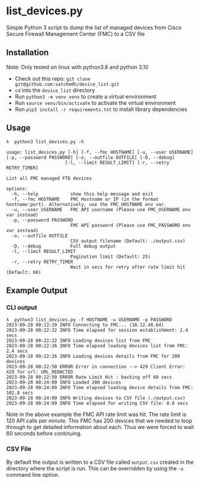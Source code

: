 # list_devices.py

Simple Python 3 script to dump the list of managed devices from Cisco Secure Firewall Management Center (FMC) to a CSV file

## Installation

Note: Only tested on linux with python3.8 and python 3.10

- Check out this repo: `git clone git@github.com:satchm0h/device_list.git`
- `cd` into the `device_list` directory
- Run `python3 -m venv venv` to create a virtual environment
- Run `source venv/bin/activate` to activate the virtual environment
- Run `pip3 install -r requirements.txt` to install library dependencies

## Usage

    λ  python3 list_devices.py -h

    usage: list_devices.py [-h] [-f, --fmc HOSTNAME] [-u, --user USERNAME] [-p, --password PASSWORD] [-o, --outfile OUTFILE] [-D, --debug]
                          [-l, --limit RESULT_LIMIT] [-r, --retry RETRY_TIMER]

    List all FMC managed FTD devices

    options:
      -h, --help            show this help message and exit
      -f, --fmc HOSTNAME    FMC Hostname or IP (in the format hostname:port). Alternatively, use the FMC_HOSTNAME env var.
      -u, --user USERNAME   FMC API username (Please use FMC_USERNAME env var instead)
      -p, --password PASSWORD
                            FMC API password (Please use FMC_PASSWORD env var instead)
      -o, --outfile OUTFILE
                            CSV output filename (Default: ./output.csv)
      -D, --debug           Full debug output
      -l, --limit RESULT_LIMIT
                            Pagination limit (Default: 25)
      -r, --retry RETRY_TIMER
                            Wait in secs for retry after rate limit hit (Default: 60)

## Example Output

### CLI output

    λ  python3 list_devices.py -f HOSTNAME -u USERNAME -p PASSWORD
    2023-09-28 00:22:19 INFO Connecting to FMC... (10.12.48.64)
    2023-09-28 00:22:22 INFO Time elapsed for session establishment: 2.4 secs
    2023-09-28 00:22:22 INFO Loading devices list from FMC
    2023-09-28 00:22:26 INFO Time elapsed loading devices list from FMC: 2.4 secs
    2023-09-28 00:22:26 INFO Loading devices details from FMC for 200 devices
    2023-09-28 00:22:50 ERROR Error in connection --> 429 Client Error: 429 for url: URL_REDACTED
    2023-09-28 00:22:50 ERROR Rate Limit Hit : backing off 60 secs
    2023-09-28 00:24:09 INFO Loaded 200 devices
    2023-09-28 00:24:09 INFO Time elapsed loading device details from FMC: 102.8 secs
    2023-09-28 00:24:09 INFO Writing devices to CSV file (./output.csv)
    2023-09-28 00:24:09 INFO Time elapsed for writing CSV file: 0.0 secs

Note in the above example the FMC API rate limit was hit. The rate limit is 120 API calls per minute. This FMC has 200 devices that we needed to loop through to get detailed information about each. Thus we were forced to wait 60 seconds before continuing. 

### CSV File

By default the output is written to a CSV file called `output.csv` created in the directory where the script is run. This can be overridden by using the `-o` command line option. 